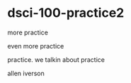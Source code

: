 # dsci-100-practice2

more practice

even more practice

practice. we talkin about practice

allen iverson
